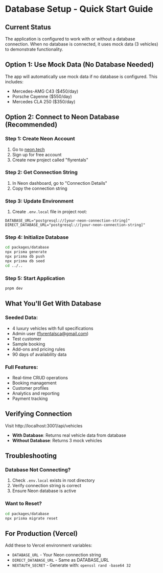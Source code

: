 # Database Setup - Quick Start Guide

## Current Status
The application is configured to work with or without a database connection. When no database is connected, it uses mock data (3 vehicles) to demonstrate functionality.

## Option 1: Use Mock Data (No Database Needed)
The app will automatically use mock data if no database is configured. This includes:
- Mercedes-AMG C43 ($450/day)
- Porsche Cayenne ($550/day)
- Mercedes CLA 250 ($350/day)

## Option 2: Connect to Neon Database (Recommended)

### Step 1: Create Neon Account
1. Go to [neon.tech](https://neon.tech)
2. Sign up for free account
3. Create new project called "flyrentals"

### Step 2: Get Connection String
1. In Neon dashboard, go to "Connection Details"
2. Copy the connection string

### Step 3: Update Environment
1. Create `.env.local` file in project root:
```env
DATABASE_URL="postgresql://[your-neon-connection-string]"
DIRECT_DATABASE_URL="postgresql://[your-neon-connection-string]"
```

### Step 4: Initialize Database
```bash
cd packages/database
npx prisma generate
npx prisma db push
npx prisma db seed
cd ../..
```

### Step 5: Start Application
```bash
pnpm dev
```

## What You'll Get With Database

### Seeded Data:
- 4 luxury vehicles with full specifications
- Admin user (flyrentalsca@gmail.com)
- Test customer
- Sample booking
- Add-ons and pricing rules
- 90 days of availability data

### Full Features:
- Real-time CRUD operations
- Booking management
- Customer profiles
- Analytics and reporting
- Payment tracking

## Verifying Connection

Visit http://localhost:3001/api/vehicles

- **With Database**: Returns real vehicle data from database
- **Without Database**: Returns 3 mock vehicles

## Troubleshooting

### Database Not Connecting?
1. Check `.env.local` exists in root directory
2. Verify connection string is correct
3. Ensure Neon database is active

### Want to Reset?
```bash
cd packages/database
npx prisma migrate reset
```

## For Production (Vercel)

Add these to Vercel environment variables:
- `DATABASE_URL` - Your Neon connection string
- `DIRECT_DATABASE_URL` - Same as DATABASE_URL
- `NEXTAUTH_SECRET` - Generate with: `openssl rand -base64 32`
